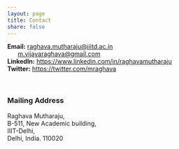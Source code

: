 ```yaml
---
layout: page
title: Contact
share: false
---
```


**Email:** raghava.mutharaju@iiitd.ac.in    
&nbsp; &nbsp; &nbsp; m.vijayaraghava@gmail.com   
**LinkedIn:** <a href="https://www.linkedin.com/in/raghavamutharaju" target="_blank">https://www.linkedin.com/in/raghavamutharaju</a>   
**Twitter:** <a href="https://twitter.com/mraghava" target="_blank">https://twitter.com/mraghava</a>   

<br/>

### Mailing Address  

Raghava Mutharaju,  
B-511, New Academic building,   
IIIT-Delhi,    
Delhi, India. 110020   